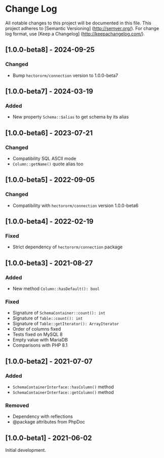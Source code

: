 # Change Log

All notable changes to this project will be documented in this file. This project adheres
to [Semantic Versioning] (http://semver.org/). For change log format,
use [Keep a Changelog] (http://keepachangelog.com/).

## [1.0.0-beta8] - 2024-09-25

### Changed

- Bump `hectororm/connection` version to 1.0.0-beta7

## [1.0.0-beta7] - 2024-03-19

### Added

- New property `Schema::$alias` to get schema by its alias

## [1.0.0-beta6] - 2023-07-21

### Changed

- Compatibility SQL ASCII mode
- `Column::getName()` quote alias too

## [1.0.0-beta5] - 2022-09-05

### Changed

- Compatibility with `hectororm/connection` version 1.0.0-beta6 

## [1.0.0-beta4] - 2022-02-19

### Fixed

- Strict dependency of `hectororm/connection` package

## [1.0.0-beta3] - 2021-08-27

### Added

- New method `Column::hasDefault(): bool`

### Fixed

- Signature of `SchemaContainer::count(): int`
- Signature of `Table::count(): int`
- Signature of `Table::getIterator(): ArrayIterator`
- Order of columns fixed
- Tests fixed on MySQL 8
- Empty value with MariaDB
- Comparisons with PHP 8.1

## [1.0.0-beta2] - 2021-07-07

### Added

- `SchemaContainerInterface::hasColumn()` method
- `SchemaContainerInterface::getColumn()` method

### Removed

- Dependency with reflections
- @package attributes from PhpDoc

## [1.0.0-beta1] - 2021-06-02

Initial development.
